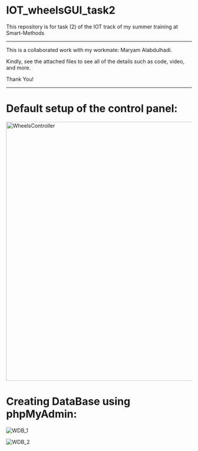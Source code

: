 # IOT_wheelsGUI_task2
This repository is for task (2) of the IOT track of my summer training at Smart-Methods

-----------------------------------------------

This is a collaborated work with my workmate: Maryam Alabdulhadi.  

Kindly, see the attached files to see all of the details such as code, video, and more.

Thank You!

-----------------------------------------------

# Default setup of the control panel: 

<img width="701" alt="WheelsController" src="https://user-images.githubusercontent.com/63375443/123608986-f3b49180-d807-11eb-9dff-48c3b5e0ec3b.png">

# Creating DataBase using phpMyAdmin:

![WDB_1](https://user-images.githubusercontent.com/63375443/123609259-2eb6c500-d808-11eb-9252-ca5165d53b22.png)

![WDB_2](https://user-images.githubusercontent.com/63375443/123609276-32e2e280-d808-11eb-9a0a-c5b5e50f93b8.png)
